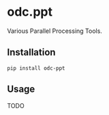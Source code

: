 odc.ppt
=======

Various Parallel Processing Tools.

Installation
------------

```
pip install odc-ppt
```

Usage
-----

TODO
